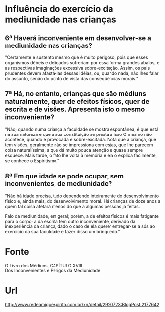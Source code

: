 # Influência do exercício da mediunidade nas crianças

## 6ª Haverá inconveniente em desenvolver-se a mediunidade nas crianças?
"Certamente e sustento mesmo que é muito perigoso, pois que esses organismos débeis e delicados sofreriam por essa forma grandes abalos, e as respectivas imaginações excessiva sobre-excitação. Assim, os pais prudentes devem afastá-las dessas idéias, ou, quando nada, não lhes falar do assunto, senão do ponto de vista das conseqüências morais."

## 7ª Há, no entanto, crianças que são médiuns naturalmente, quer de efeitos físicos, quer de escrita e de visões. Apresenta isto o mesmo inconveniente?
"Não; quando numa criança a faculdade se mostra espontânea, é que está na sua natureza e que a sua constituição se presta a isso O mesmo não acontece, quando é provocada e sobre-excitada. Nota que a criança, que tem visões, geralmente não se impressiona com estas, que lhe parecem coisa naturalíssima, a que dá muito pouca atenção e quase sempre esquece. Mais tarde, o fato lhe volta à memória e ela o explica facilmente, se conhece o Espiritismo."

## 8ª Em que idade se pode ocupar, sem inconvenientes, de mediunidade?
"Não há idade precisa, tudo dependendo inteiramente do desenvolvimento físico e, ainda mais, do desenvolvimento moral. Há crianças de doze anos a quem tal coisa afetará menos do que a algumas pessoas já feitas. 

Falo da mediunidade, em geral; porém, a de efeitos físicos é mais fatigante para o corpo; a da escrita tem outro inconveniente, derivado da inexperiência da criança, dado o caso de ela querer entregar-se a sós ao exercício da sua faculdade e fazer disso um brinquedo."

# Fonte
O Livro dos Médiuns, CAPÍTULO XVIII  
Dos Inconvenientes e Perigos da Mediunidade

# Url
http://www.redeamigoespirita.com.br/xn/detail/2920723:BlogPost:2177642
